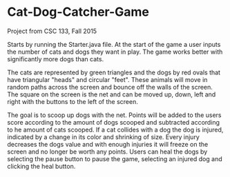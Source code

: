 # Cat-Dog-Catcher-Game
Project from CSC 133, Fall 2015

Starts by running the Starter.java file. At the start of the game a user inputs the number of cats and dogs they want in play. The game works better with significantly more dogs than cats.

The cats are represented by green triangles and the dogs by red ovals that have triangular "heads" and circular "feet". These animals will move in random paths across the screen and bounce off the walls of the screen. The square on the screen is the net and can be moved up, down, left and right with the buttons to the left of the screen.

The goal is to scoop up dogs with the net. Points will be added to the users score according to the amount of dogs scooped and subtracted according to he amount of cats scooped. If a cat collides with a dog the dog is injured, indicated by a change in its color and shrinking of size. Every injury decreases the dogs value and with enough injuries it will freeze on the screen and no longer be worth any points. Users can heal the dogs by selecting the pause button to pause the game, selecting an injured dog and clicking the heal button.
